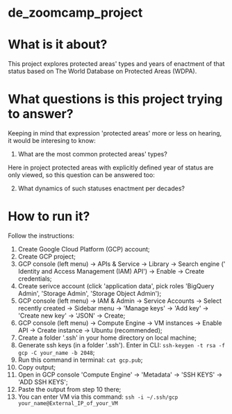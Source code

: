 # de_zoomcamp_project

# What is it about?

This project explores protected areas' types and years of enactment of that status based on The World Database on Protected Areas (WDPA).

# What questions is this project trying to answer?

Keeping in mind that expression 'protected areas' more or less on hearing, it would be interesing to know:
1. What are the most common protected areas' types?

Here in project protected areas with explicitly defined year of status are only viewed, so this question can be answered too:

2. What dynamics of such statuses enactment per decades?

# How to run it?

Follow the instructions:
1. Create Google Cloud Platform (GCP) account;
2. Create GCP project;
3. GCP console (left menu) -> APIs & Service -> Library -> Search engine ('
Identity and Access Management (IAM) API') ->  Enable -> Create credentials;
4. Create serivce account (click 'application data', pick roles 'BigQuery Admin', 'Storage Admin', 'Storage Object Admin');
5. GCP console (left menu) -> IAM & Admin -> Service Accounts -> Select recently created -> Sidebar menu -> 'Manage keys' -> 'Add key' -> 'Create new key' -> 'JSON' -> Create;
6. GCP console (left menu) -> Compute Engine -> VM instances -> Enable API -> Create instance -> Ubuntu (recommended);
7. Create a folder '.ssh' in your home directory on local machine;
8. Generate ssh keys (in a folder '.ssh'). Enter in CLI: `ssh-keygen -t rsa -f gcp -C your_name -b 2048`;
9. Run this command in terminal: `cat gcp.pub`;
10. Copy output;
11. Open in GCP console 'Compute Engine' -> 'Metadata' -> 'SSH KEYS' -> 'ADD SSH KEYS';
12. Paste the output from step 10 there;
13. You can enter VM via this command: `ssh -i ~/.ssh/gcp your_name@External_IP_of_your_VM`
